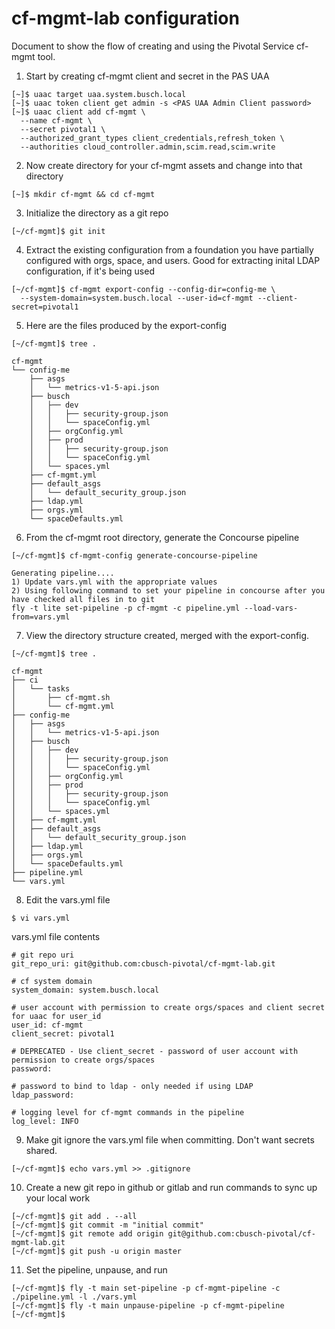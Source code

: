 # cf-mgmt-lab configuration

Document to show the flow of creating and using the Pivotal Service cf-mgmt tool.


1. Start by creating cf-mgmt client and secret in the PAS UAA

```
[~]$ uaac target uaa.system.busch.local
[~]$ uaac token client get admin -s <PAS UAA Admin Client password>
[~]$ uaac client add cf-mgmt \
  --name cf-mgmt \
  --secret pivotal1 \
  --authorized_grant_types client_credentials,refresh_token \
  --authorities cloud_controller.admin,scim.read,scim.write
```

2. Now create directory for your cf-mgmt assets and change into that directory

```
[~]$ mkdir cf-mgmt && cd cf-mgmt
```

3. Initialize the directory as a git repo

```
[~/cf-mgmt]$ git init
```

4. Extract the existing configuration from a foundation you have partially configured with orgs, space, and users. Good for extracting inital LDAP configuration, if it's being used

```
[~/cf-mgmt]$ cf-mgmt export-config --config-dir=config-me \
  --system-domain=system.busch.local --user-id=cf-mgmt --client-secret=pivotal1
```

5. Here are the files produced by the export-config

```
[~/cf-mgmt]$ tree .

cf-mgmt
└── config-me
    ├── asgs
    │   └── metrics-v1-5-api.json
    ├── busch
    │   ├── dev
    │   │   ├── security-group.json
    │   │   └── spaceConfig.yml
    │   ├── orgConfig.yml
    │   ├── prod
    │   │   ├── security-group.json
    │   │   └── spaceConfig.yml
    │   └── spaces.yml
    ├── cf-mgmt.yml
    ├── default_asgs
    │   └── default_security_group.json
    ├── ldap.yml
    ├── orgs.yml
    └── spaceDefaults.yml
```

6. From the cf-mgmt root directory, generate the Concourse pipeline

```
[~/cf-mgmt]$ cf-mgmt-config generate-concourse-pipeline

Generating pipeline....
1) Update vars.yml with the appropriate values
2) Using following command to set your pipeline in concourse after you have checked all files in to git
fly -t lite set-pipeline -p cf-mgmt -c pipeline.yml --load-vars-from=vars.yml
```

7. View the directory structure created, merged with the export-config.

```
[~/cf-mgmt]$ tree .

cf-mgmt
├── ci
│   └── tasks
│       ├── cf-mgmt.sh
│       └── cf-mgmt.yml
├── config-me
│   ├── asgs
│   │   └── metrics-v1-5-api.json
│   ├── busch
│   │   ├── dev
│   │   │   ├── security-group.json
│   │   │   └── spaceConfig.yml
│   │   ├── orgConfig.yml
│   │   ├── prod
│   │   │   ├── security-group.json
│   │   │   └── spaceConfig.yml
│   │   └── spaces.yml
│   ├── cf-mgmt.yml
│   ├── default_asgs
│   │   └── default_security_group.json
│   ├── ldap.yml
│   ├── orgs.yml
│   └── spaceDefaults.yml
├── pipeline.yml
└── vars.yml
```

8. Edit the vars.yml file

```
$ vi vars.yml
```

vars.yml file contents

```
# git repo uri
git_repo_uri: git@github.com:cbusch-pivotal/cf-mgmt-lab.git

# cf system domain
system_domain: system.busch.local

# user account with permission to create orgs/spaces and client secret for uaac for user_id
user_id: cf-mgmt
client_secret: pivotal1

# DEPRECATED - Use client_secret - password of user account with permission to create orgs/spaces
password:

# password to bind to ldap - only needed if using LDAP
ldap_password:

# logging level for cf-mgmt commands in the pipeline
log_level: INFO
```

9. Make git ignore the vars.yml file when committing. Don't want secrets shared.

```
[~/cf-mgmt]$ echo vars.yml >> .gitignore
```

10. Create a new git repo in github or gitlab and run commands to sync up your local work

```
[~/cf-mgmt]$ git add . --all
[~/cf-mgmt]$ git commit -m "initial commit"
[~/cf-mgmt]$ git remote add origin git@github.com:cbusch-pivotal/cf-mgmt-lab.git
[~/cf-mgmt]$ git push -u origin master
```

11. Set the pipeline, unpause, and run

```
[~/cf-mgmt]$ fly -t main set-pipeline -p cf-mgmt-pipeline -c ./pipeline.yml -l ./vars.yml
[~/cf-mgmt]$ fly -t main unpause-pipeline -p cf-mgmt-pipeline
[~/cf-mgmt]$ 
```
